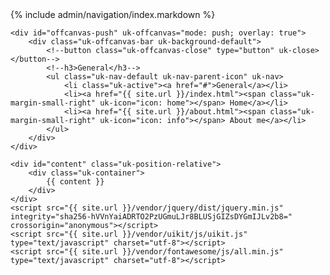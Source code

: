 <!DOCTYPE html>
<html lang="en">
<head>
    <meta charset="UTF-8">
    <meta name="viewport" content="width=device-width, initial-scale=1.0">
    <meta http-equiv="X-UA-Compatible" content="ie=edge">
    <title>{{ page.title }} | {{ page.description }}</title>
    <link rel="stylesheet" href="{{ site.url }}/vendor/uikit/css/uikit.css" />
    <link rel="stylesheet" href="{{ site.url }}/vendor/fontawesome/css/all.min.css">
    <link rel="shortcut icon" href="{{ site.url }}/favicon.jpg" type="image/x-icon" />
    <style>
        #content {
            margin-top: -3.5rem;
        }
    </style>
</head>
<body>
    {% include admin/navigation/index.markdown %}
    
    <div id="offcanvas-push" uk-offcanvas="mode: push; overlay: true">
        <div class="uk-offcanvas-bar uk-background-default">
            <!--button class="uk-offcanvas-close" type="button" uk-close></button-->
            <!--h3>General</h3-->
            <ul class="uk-nav-default uk-nav-parent-icon" uk-nav>
                <li class="uk-active"><a href="#">General</a></li>
                <li><a href="{{ site.url }}/index.html"><span class="uk-margin-small-right" uk-icon="icon: home"></span> Home</a></li>
                <li><a href="{{ site.url }}/about.html"><span class="uk-margin-small-right" uk-icon="icon: info"></span> About me</a></li>
            </ul>
        </div>
    </div>
    
    <div id="content" class="uk-position-relative">
        <div class="uk-container">
            {{ content }}
        </div>
    </div>
    <script src="{{ site.url }}/vendor/jquery/dist/jquery.min.js" integrity="sha256-hVVnYaiADRTO2PzUGmuLJr8BLUSjGIZsDYGmIJLv2b8=" crossorigin="anonymous"></script>
    <script src="{{ site.url }}/vendor/uikit/js/uikit.js" type="text/javascript" charset="utf-8"></script>
    <script src="{{ site.url }}/vendor/fontawesome/js/all.min.js" type="text/javascript" charset="utf-8"></script>
</body>
</html>